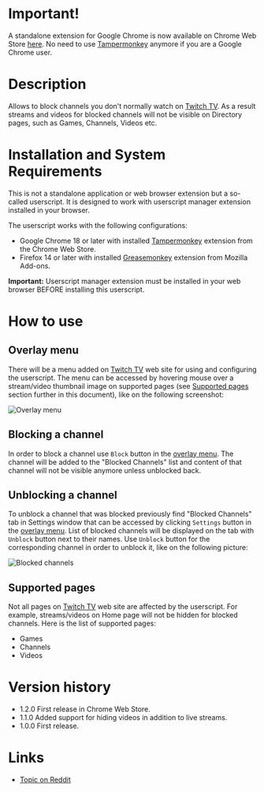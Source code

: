 # Important!
A standalone extension for Google Chrome is now available on Chrome Web Store [here](https://chrome.google.com/webstore/detail/hide-unwanted-streams-on/kpgfplcjhleaadnmjmkjddcmekdhdiia). No need to use [Tampermonkey](https://chrome.google.com/webstore/detail/tampermonkey/dhdgffkkebhmkfjojejmpbldmpobfkfo?hl=en) anymore if you are a Google Chrome user.

# Description
Allows to block channels you don't normally watch on [Twitch TV](http://www.twitch.tv/). As a result streams and videos for blocked channels will not be visible on Directory pages, such as Games, Channels, Videos etc.

# Installation and System Requirements
This is not a standalone application or web browser extension but a so-called userscript. It is designed to work with userscript manager extension installed in your browser.

The userscript works with the following configurations:
- Google Chrome 18 or later with installed [Tampermonkey](https://chrome.google.com/webstore/detail/tampermonkey/dhdgffkkebhmkfjojejmpbldmpobfkfo?hl=en) extension from the Chrome Web Store.
- Firefox 14 or later with installed [Greasemonkey](https://addons.mozilla.org/en-US/firefox/addon/greasemonkey) extension from Mozilla Add-ons.

**Important:** Userscript manager extension must be installed in your web browser BEFORE installing this userscript.

# How to use
## Overlay menu
There will be a menu added on [Twitch TV](http://www.twitch.tv/) web site for using and configuring the userscript. The menu can be accessed by hovering mouse over a stream/video thumbnail image on supported pages (see [Supported pages](#supported-pages) section further in this document), like on the following screenshot:

![Overlay menu](https://cdn.rawgit.com/LinogeFly/hide-unwanted-streams-on-twitch/master/docs/screenshots/screenshot-1-640x400.png)

## Blocking a channel
In order to block a channel use `Block` button in the [overlay menu](#overlay-menu). The channel will be added to the "Blocked Channels" list and content of that channel will not be visible anymore unless unblocked back.

## Unblocking a channel
To unblock a channel that was blocked previously find "Blocked Channels" tab in Settings window that can be accessed by clicking `Settings` button in the [overlay menu](#overlay-menu). List of blocked channels will be displayed on the tab with `Unblock` button next to their names. Use `Unblock` button for the corresponding channel in order to unblock it, like on the following picture:

![Blocked channels](https://cdn.rawgit.com/LinogeFly/hide-unwanted-streams-on-twitch/master/docs/screenshots/screenshot-2-640x400.png)

## Supported pages
Not all pages on [Twitch TV](http://www.twitch.tv/) web site are affected by the userscript. For example, streams/videos on Home page will not be hidden for blocked channels. Here is the list of supported pages:
- Games
- Channels
- Videos

# Version history
- 1.2.0 First release in Chrome Web Store.
- 1.1.0 Added support for hiding videos in addition to live streams.
- 1.0.0 First release.

# Links
- [Topic on Reddit](http://www.reddit.com/r/Twitch/comments/2segt6/hiding_unwanted_streams_on_twitch/)
